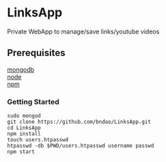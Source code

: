 # LinksApp

Private WebApp to manage/save links/youtube videos

## Prerequisites

[mongodb](https://www.mongodb.com/download-center?jmp=nav#community)  
[node](https://nodejs.org/en/)  
[npm](https://www.npmjs.com/package/npm)

### Getting Started

`sudo mongod`  
`git clone https://github.com/bndao/LinksApp.git`  
`cd LinksApp`  
`npm install`  
`touch users.htpasswd`  
`htpasswd -db $PWD/users.htpasswd username passwd`  
`npm start`
